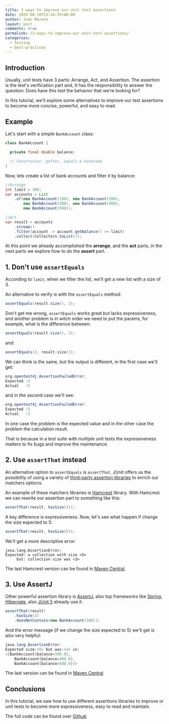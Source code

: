 ```yaml
---
title: 3 ways to improve our unit test assertions
date: 2020-08-10T23:34:35+00:00
author: Juan Moreno
layout: post
comments: true
permalink: /3-ways-to-improve-our-unit-test-assertions/
categories:
  - testing
  - best-practices
---
```

## Introduction

Usually, unit tests have 3 parts: Arrange, Act, and Assertion. The assertion is the test's verification part and, It has the responsibility to answer the question: Does have this test the behavior that we're looking for?

In this tutorial, we'll explore some alternatives to improve our test assertions to become more concise, powerful, and easy to read.

## Example

Let's start with a simple `BankAccount` class:

```java
class BankAccount {

  private final double balance;

  // Constructor, getter, equals & hashcode
}
```

Now, lets create a list of bank accounts and filter it by balance:

```java
//Arrange
int limit = 300;
var accounts = List
    .of(new BankAccount(100), new BankAccount(200),
        new BankAccount(300), new BankAccount(400),
        new BankAccount(500));

//Act
var result = accounts
    .stream()
    .filter(account -> account.getBalance() >= limit)
    .collect(Collectors.toList());
```
At this point we already accomplished the **arrange**, and the **act** parts, in the next parts we explore how to do the **assert** part.

## 1. Don't use `assertEquals`

According to `limit`, when we filter the list, we'll get a new list with a size of 3.

An alternative to verify is with the `assertEquals` method:
    
```java
assertEquals(result.size(), 3);
```

Don't get me wrong, `assertEquals` works great but lacks expressiveness, and another problem is in witch order we need to put the params, for example, what is the difference between:

```java
assertEquals(result.size(), 3);
```  
and:
```java
assertEquals(3, result.size());
```

We can think is the same, but the output is different, in the first case we'll get:

```java
org.opentest4j.AssertionFailedError: 
Expected :3
Actual   :5
```
and in the second case we'll see:

```java
org.opentest4j.AssertionFailedError: 
Expected :5
Actual   :3
```

In one case the problem is the expected value and in the other case the problem the calculation result. 

That is because in a test suite with multiple unit tests the expressiveness matters to fix bugs and improve the maintenance. 

## 2. Use `assertThat` instead 

An alternative option to `assertEquals` is `assertThat`. JUnit offers us the possibility of using a variety of [third-party assertion libraries](https://junit.org/junit5/docs/5.6.2/user-guide/#writing-tests-assertions-third-party) to enrich our matchers options.
 
 An example of these matchers libraries is [Hamcrest](http://hamcrest.org/JavaHamcrest/) library. With Hamcrest we can rewrite our assertion part to something like this:
 
```java
assertThat(result, hasSize(3));
```

A key difference is expressiveness. Now, let's see what happen if change the size expected to 5:

```java
assertThat(result, hasSize(5));
```

We'll get a more descriptive error:

```
java.lang.AssertionError: 
Expected: a collection with size <5>
     but: collection size was <3> 
```

The last Hamcrest version can be found in [Maven Central](https://search.maven.org/search?q=g:org.hamcrest%20AND%20a:hamcrest-core).

## 3. Use AssertJ 

Other powerful assertion library is [AssertJ](https://joel-costigliola.github.io/assertj/), also top frameworks like [Spring](https://github.com/spring-projects/spring-framework/blob/e190851aee827048346dc512f88833c8bcaab7fa/spring-core/spring-core.gradle#L68),  [Hibernate](https://github.com/hibernate/hibernate-orm/blob/20273b81ee623d74d4c3d8efed2e7f2ab2f79c4e/gradle/libraries.gradle#L30), also [JUnit 5](https://github.com/junit-team/junit5/blob/cfdf09aad5ed70fae210fe14fad6d6356f749242/dependencies/dependencies.gradle.kts#L24) already use it.


```java
assertThat(result)
    .hasSize(3)
    .doesNotContain(new BankAccount(100));
```

And the error message (if we change the size expected to 5) we'll get is also very helpful:

```java
java.lang.AssertionError: 
Expected size:<5> but was:<3> in:
<[BankAccount{balance=300.0},
    BankAccount{balance=400.0},
    BankAccount{balance=500.0}]>
```

The last version can be found in [Maven Central](https://search.maven.org/search?q=g:org.assertj%20AND%20a:assertj-core)

## Conclusions

In this tutorial, we saw how to use different assertions libraries to improve or unit tests to become more expressiveness, easy to read and maintain.

The full code can be found over [Github](https://github.com/JuanMorenoDeveloper/3-ways-to-improve-our-unit-test-assertions)  